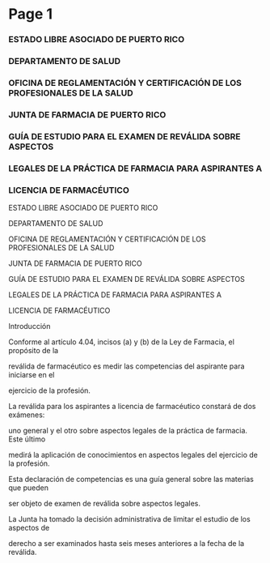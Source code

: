 # Page 1

### ESTADO LIBRE ASOCIADO DE PUERTO RICO

### DEPARTAMENTO DE SALUD

### OFICINA DE REGLAMENTACIÓN Y CERTIFICACIÓN DE LOS PROFESIONALES DE LA SALUD

### JUNTA DE FARMACIA DE PUERTO RICO

### GUÍA DE ESTUDIO PARA EL EXAMEN DE REVÁLIDA SOBRE ASPECTOS

### LEGALES DE LA PRÁCTICA DE FARMACIA PARA ASPIRANTES A

### LICENCIA DE FARMACÉUTICO

ESTADO LIBRE ASOCIADO DE PUERTO RICO

DEPARTAMENTO DE SALUD

OFICINA DE REGLAMENTACIÓN Y CERTIFICACIÓN DE LOS PROFESIONALES DE LA SALUD

JUNTA DE FARMACIA DE PUERTO RICO

GUÍA DE ESTUDIO PARA EL EXAMEN DE REVÁLIDA SOBRE ASPECTOS

LEGALES DE LA PRÁCTICA DE FARMACIA PARA ASPIRANTES A

LICENCIA DE FARMACÉUTICO

Introducción

Conforme al artículo 4.04, incisos (a) y (b) de la Ley de Farmacia, el propósito de la

reválida de farmacéutico es medir las competencias del aspirante para iniciarse en el

ejercicio de la profesión.

La reválida para los aspirantes a licencia de farmacéutico constará de dos exámenes:

uno general y el otro sobre aspectos legales de la práctica de farmacia. Este último

medirá la aplicación de conocimientos en aspectos legales del ejercicio de la profesión.

Esta declaración de competencias es una guía general sobre las materias que pueden

ser objeto de examen de reválida sobre aspectos legales.

La Junta ha tomado la decisión administrativa de limitar el estudio de los aspectos de

derecho a ser examinados hasta seis meses anteriores a la fecha de la reválida.

